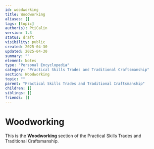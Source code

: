 ```yaml
---
id: woodworking
title: Woodworking
aliases: []
tags: [topic]
author(s): PtiCalin
version: 1.3
status: draft
visibility: public
created: 2025-04-30
updated: 2025-04-30
summary: ""
element: Notes
type: "Personal Encyclopedia"
category: "Practical Skills Trades and Traditional Craftsmanship"
section: Woodworking
topic: ""
parent: "Practical Skills Trades and Traditional Craftsmanship"
children: []
siblings: []
friends: []
---
```

# Woodworking

This is the **Woodworking** section of the Practical Skills Trades and Traditional Craftsmanship.
